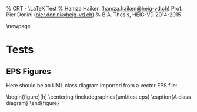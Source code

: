 % CRT - \LaTeX Test
% Hamza Haiken (hamza.haiken@heig-vd.ch)
  Prof. Pier Donini (pier.donini@heig-vd.ch)
% B.A. Thesis, HEIG-VD 2014-2015

\newpage

# Tests

## EPS Figures

Here should be an UML class diagram imported from a vector EPS file:

\begin{figure}[h]
    \centering
    \includegraphics{uml/test.eps}
    \caption{A class diagram}
\end{figure}